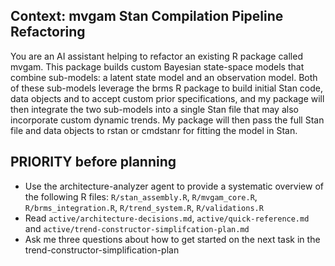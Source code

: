 ## Context: mvgam Stan Compilation Pipeline Refactoring

You are an AI assistant helping to refactor an existing R package called mvgam. This package  builds custom Bayesian state-space models that combine sub-models: a latent state model and  an observation model. Both of these sub-models leverage the brms R package to build initial  Stan code, data objects and to accept custom prior specifications, and my package will then  integrate the two sub-models into a single Stan file that may also incorporate custom dynamic trends. My package will then pass the full Stan file and data objects to rstan or cmdstanr for fitting the model in Stan. 

## PRIORITY before planning
- Use the architecture-analyzer agent to provide a systematic overview of the following R files: `R/stan_assembly.R`, `R/mvgam_core.R`, `R/brms_integration.R`, `R/trend_system.R`, `R/validations.R`
- Read `active/architecture-decisions.md`, `active/quick-reference.md` and `active/trend-constructor-simplifcation-plan.md`
- Ask me three questions about how to get started on the next task in the trend-constructor-simplification-plan
